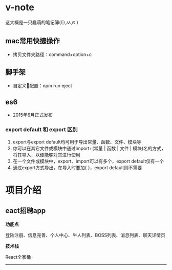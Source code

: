 # v-note
这大概是一只蠢萌的笔记簿(́⊙◞౪◟⊙‵)

## mac常用快捷操作
* 拷贝文件夹路径：command+option+c

## 脚手架
* 自定义配置：npm run eject

## es6
* 2015年6月正式发布

### export default 和 export 区别
1. export与export default均可用于导出常量、函数、文件、模块等
2. 你可以在其它文件或模块中通过import+(常量 | 函数 | 文件 | 模块)名的方式，将其导入，以便能够对其进行使用
3. 在一个文件或模块中，export、import可以有多个，export default仅有一个
4. 通过export方式导出，在导入时要加{ }，export default则不需要



# 项目介绍
## eact招聘app
**功能点**

登陆注册、信息完善、个人中心、牛人列表、BOSS列表、消息列表、聊天详情页

**技术栈**

React全家桶

***
